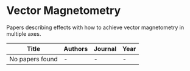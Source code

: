 # Vector Magnetometry

Papers describing effects with how to achieve vector magnetometry in multiple axes.

<!-- PAPERS_TABLE_START -->
| Title | Authors | Journal | Year |
|-------|---------|---------|------|
| No papers found | - | - | - |

<!-- PAPERS_TABLE_END -->

